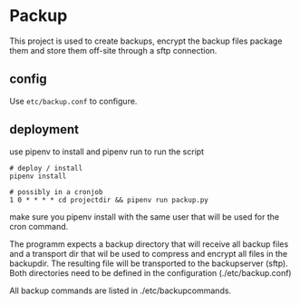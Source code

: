 # Packup
This project is used to create backups, encrypt the backup files package them and store them off-site through a sftp connection. 

## config
Use `etc/backup.conf` to configure. 

## deployment
use pipenv to install and pipenv run to run the script
```
# deploy / install
pipenv install

# possibly in a cronjob
1 0 * * * * cd projectdir && pipenv run packup.py
```
make sure you pipenv install with the same user that will be used for the cron command.

The programm expects a backup directory that will receive all backup files and a transport dir that wil be used to compress and encrypt all files in the backupdir. The resulting file will be transported to the backupserver (sftp). Both directories need to be defined in the configuration (./etc/backup.conf)

All backup commands are listed in ./etc/backupcommands. 